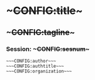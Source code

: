 <!SLIDE[tpl=none] center subsection>
# ~~~CONFIG:title~~~
## ~~~CONFIG:tagline~~~
### Session: ~~~CONFIG:sesnum~~~

    ~~~CONFIG:author~~~
    ~~~CONFIG:authtitle~~~
    ~~~CONFIG:organization~~~
